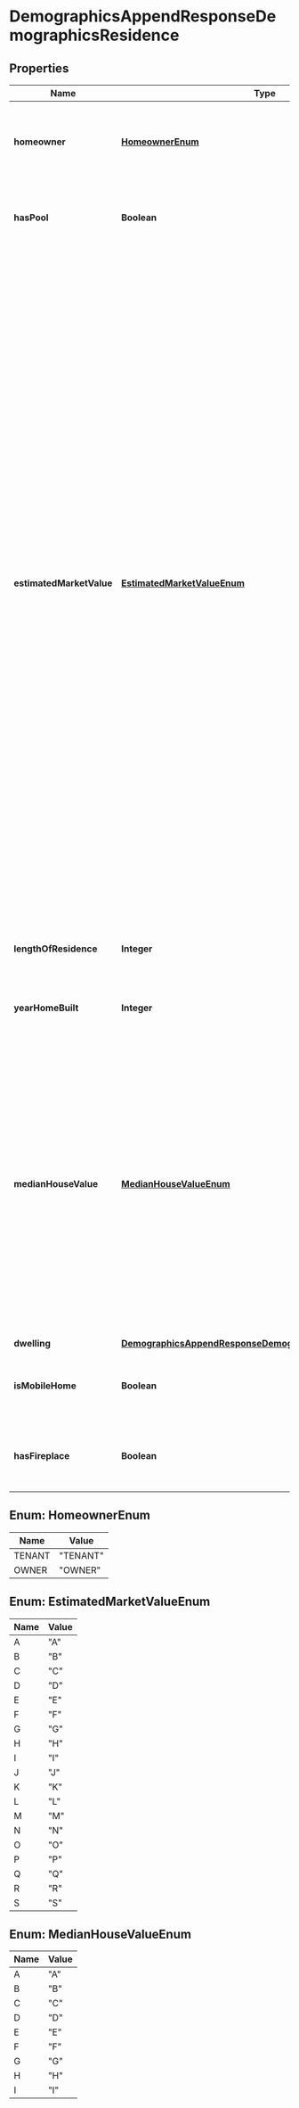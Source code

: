 

# DemographicsAppendResponseDemographicsResidence


## Properties

Name | Type | Description | Notes
------------ | ------------- | ------------- | -------------
**homeowner** | [**HomeownerEnum**](#HomeownerEnum) | Indicates whether the person is the owner or a tenant of the residence. |  [optional]
**hasPool** | **Boolean** | Indicates whether the residence is flagged as having a pool. |  [optional]
**estimatedMarketValue** | [**EstimatedMarketValueEnum**](#EstimatedMarketValueEnum) | The estimated market value of the residence, where A &#x3D; $1, 000 - $24, 999; B &#x3D; $25, 000 - $49, 999; C &#x3D; $50, 000 - $74, 999; D &#x3D; $75, 000 - $99, 999; E &#x3D; $100, 000 - $124, 999; F &#x3D; $125, 000 - $149, 999; G &#x3D; $150, 000 - $174, 999; H &#x3D; $175, 000 - $199, 999; I &#x3D; $200, 000 - $224, 999; J &#x3D; $225, 000 - $249, 999; K &#x3D; $250, 000 - $274, 999; L &#x3D; $275, 000 - $299, 999; M &#x3D; $300, 000 - $349, 999; N &#x3D; $350, 000 - $399, 999; O &#x3D; $400, 000 - $449, 999; P &#x3D; $450, 000 - $499, 999; Q &#x3D; $500, 000 - $749, 999; R &#x3D; $750, 000 - $999, 999; S &#x3D; &gt; $999,999. |  [optional]
**lengthOfResidence** | **Integer** | The number of years the person has lived at the residence. |  [optional]
**yearHomeBuilt** | **Integer** | The year the residence was built. |  [optional]
**medianHouseValue** | [**MedianHouseValueEnum**](#MedianHouseValueEnum) | The median value of the residence, where A &#x3D; &lt; $50, 000; B &#x3D; $50, 000 - $99, 999; C &#x3D; $100, 000 - $149, 999; D &#x3D; $150, 000 - $249, 999; E &#x3D; $250, 000 - $349, 999; F &#x3D; $350, 000 - $499, 999; G &#x3D; $500, 000 - $749, 999; H &#x3D; $750, 000 - $999, 999; I &#x3D; &gt; $999,999. |  [optional]
**dwelling** | [**DemographicsAppendResponseDemographicsResidenceDwelling**](DemographicsAppendResponseDemographicsResidenceDwelling.md) |  |  [optional]
**isMobileHome** | **Boolean** | Indicates whether the residence is flagged as a mobile home. |  [optional]
**hasFireplace** | **Boolean** | Indicates whether the residence is flagged as having a fireplace. |  [optional]



## Enum: HomeownerEnum

Name | Value
---- | -----
TENANT | &quot;TENANT&quot;
OWNER | &quot;OWNER&quot;



## Enum: EstimatedMarketValueEnum

Name | Value
---- | -----
A | &quot;A&quot;
B | &quot;B&quot;
C | &quot;C&quot;
D | &quot;D&quot;
E | &quot;E&quot;
F | &quot;F&quot;
G | &quot;G&quot;
H | &quot;H&quot;
I | &quot;I&quot;
J | &quot;J&quot;
K | &quot;K&quot;
L | &quot;L&quot;
M | &quot;M&quot;
N | &quot;N&quot;
O | &quot;O&quot;
P | &quot;P&quot;
Q | &quot;Q&quot;
R | &quot;R&quot;
S | &quot;S&quot;



## Enum: MedianHouseValueEnum

Name | Value
---- | -----
A | &quot;A&quot;
B | &quot;B&quot;
C | &quot;C&quot;
D | &quot;D&quot;
E | &quot;E&quot;
F | &quot;F&quot;
G | &quot;G&quot;
H | &quot;H&quot;
I | &quot;I&quot;




